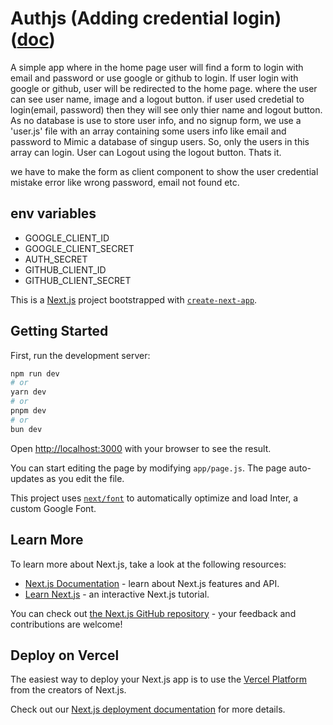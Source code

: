 # Authjs (Adding credential login) ([doc](https://authjs.dev/))

A simple app where in the home page user will find a form to login with email and password or use google or github  to login. If user login with google or github, user will be redirected to the home page. where the user can see user name, image and a logout button. if user used credetial to login(email, password) then they will see only thier name and logout button. As no database is use to store user info, and no signup form, we use a 'user.js' file with an array containing some users info like email and password to Mimic a database of singup users. So, only the users in this array can login. User can Logout using the logout button. Thats it. 

we have to make the form as client component to show the user credential mistake error like wrong password, email not found etc.

## env variables
- GOOGLE_CLIENT_ID
- GOOGLE_CLIENT_SECRET
- AUTH_SECRET 
- GITHUB_CLIENT_ID
- GITHUB_CLIENT_SECRET

This is a [Next.js](https://nextjs.org/) project bootstrapped with [`create-next-app`](https://github.com/vercel/next.js/tree/canary/packages/create-next-app).

## Getting Started

First, run the development server:

```bash
npm run dev
# or
yarn dev
# or
pnpm dev
# or
bun dev
```

Open [http://localhost:3000](http://localhost:3000) with your browser to see the result.

You can start editing the page by modifying `app/page.js`. The page auto-updates as you edit the file.

This project uses [`next/font`](https://nextjs.org/docs/basic-features/font-optimization) to automatically optimize and load Inter, a custom Google Font.

## Learn More

To learn more about Next.js, take a look at the following resources:

- [Next.js Documentation](https://nextjs.org/docs) - learn about Next.js features and API.
- [Learn Next.js](https://nextjs.org/learn) - an interactive Next.js tutorial.

You can check out [the Next.js GitHub repository](https://github.com/vercel/next.js/) - your feedback and contributions are welcome!

## Deploy on Vercel

The easiest way to deploy your Next.js app is to use the [Vercel Platform](https://vercel.com/new?utm_medium=default-template&filter=next.js&utm_source=create-next-app&utm_campaign=create-next-app-readme) from the creators of Next.js.

Check out our [Next.js deployment documentation](https://nextjs.org/docs/deployment) for more details.
